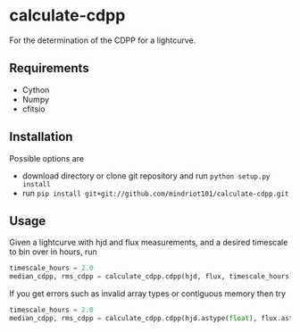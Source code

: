 calculate-cdpp
==============

For the determination of the CDPP for a lightcurve.

Requirements
------------

* Cython
* Numpy
* cfitsio

Installation
------------

Possible options are

* download directory or clone git repository and run `python setup.py install`
* run `pip install git+git://github.com/mindriot101/calculate-cdpp.git`

Usage
-----

Given a lightcurve with hjd and flux measurements, and a desired timescale to bin over in hours, run

``` python
timescale_hours = 2.0
median_cdpp, rms_cdpp = calculate_cdpp.cdpp(hjd, flux, timescale_hours)
```

If you get errors such as invalid array types or contiguous memory then try

``` python
timescale_hours = 2.0
median_cdpp, rms_cdpp = calculate_cdpp.cdpp(hjd.astype(float), flux.astype(float), timescale_hours)
```

